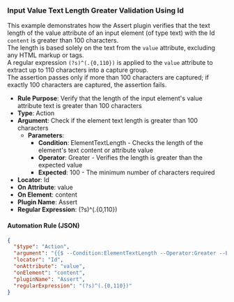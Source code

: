 ### Input Value Text Length Greater Validation Using Id

This example demonstrates how the Assert plugin verifies that the text length of the value attribute of an input element (of type text) with the Id `content` is greater than 100 characters.  
The length is based solely on the text from the `value` attribute, excluding any HTML markup or tags.  
A regular expression `(?s)^(.{0,110})` is applied to the `value` attribute to extract up to 110 characters into a capture group.  
The assertion passes only if more than 100 characters are captured; if exactly 100 characters are captured, the assertion fails.

- **Rule Purpose**: Verify that the length of the input element's value attribute text is greater than 100 characters  
- **Type**: Action  
- **Argument**: Check if the element text length is greater than 100 characters  
  - **Parameters**:  
    - **Condition**: ElementTextLength - Checks the length of the element's text content or attribute value  
    - **Operator**: Greater - Verifies the length is greater than the expected value  
    - **Expected**: 100 - The minimum number of characters required  
- **Locator**: Id  
- **On Attribute**: value  
- **On Element**: content  
- **Plugin Name**: Assert  
- **Regular Expression**: (?s)^(.{0,110})

#### Automation Rule (JSON)

```json
{
  "$type": "Action",
  "argument": "{{$ --Condition:ElementTextLength --Operator:Greater --Expected:100}}",
  "locator": "Id",
  "onAttribute": "value",
  "onElement": "content",
  "pluginName": "Assert",
  "regularExpression": "(?s)^(.{0,110})"
}
```
